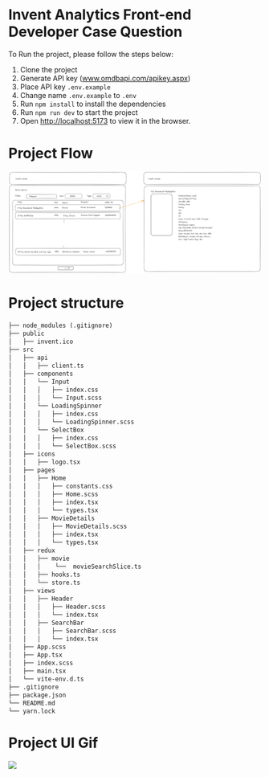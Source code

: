 
# Invent Analytics Front-end Developer Case Question

To Run the project, please follow the steps below:

1. Clone the project
2. Generate API key (www.omdbapi.com/apikey.aspx)
3. Place API key `.env.example`
4. Change name `.env.example` to `.env`
5. Run `npm install` to install the dependencies
6. Run `npm run dev` to start the project 
7. Open [http://localhost:5173](http://localhost:5173) to view it in the browser.

 # Project Flow
 <img src="https://raw.githubusercontent.com/erdemkarakas/invent-frontend-case/main/invent-movies-flow.png" alt="reactnative" />

 # Project structure
```
├── node_modules (.gitignore)
├── public
│   ├── invent.ico
├── src
│   ├── api
│   │   ├── client.ts
│   ├── components
│   │   └── Input
│   │   │   ├── index.css
│   │   │   └── Input.scss
│   │   └── LoadingSpinner
│   │   │   ├── index.css
│   │   │   └── LoadingSpinner.scss
│   │   └── SelectBox
│   │   │   ├── index.css
│   │   │   └── SelectBox.scss
│   ├── icons
│   │   ├── logo.tsx
│   ├── pages
│   │   ├── Home
│   │   │   ├── constants.css
│   │   │   ├── Home.scss
│   │   │   ├── index.tsx
│   │   │   └── types.tsx
│   │   ├── MovieDetails
│   │   │   ├── MovieDetails.scss
│   │   │   ├── index.tsx
│   │   │   └── types.tsx
│   ├── redux
│   │   ├── movie
│   │   │    └──  movieSearchSlice.ts
│   │   ├── hooks.ts
│   │   └── store.ts
│   ├── views
│   │   ├── Header
│   │   │   ├── Header.scss
│   │   │   └── index.tsx
│   │   ├── SearchBar
│   │   │   ├── SearchBar.scss
│   │   │   └── index.tsx
│   ├── App.scss
│   ├── App.tsx
│   ├── index.scss
│   ├── main.tsx
│   └── vite-env.d.ts
├── .gitignore
├── package.json
└── README.md
└── yarn.lock
```


# Project UI Gif

<img src="invent-movies.gif" />
